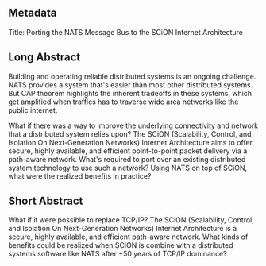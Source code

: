 ## Metadata

Title: Porting the NATS Message Bus to the SCiON Internet Architecture

## Long Abstract

Building and operating reliable distributed systems is an ongoing challenge. NATS provides a system that's easier
than most other distributed systems. But CAP theorem highlights the inherent tradeoffs in these systems,
which get amplified when traffics has to traverse wide area networks like the public internet.

What if there was a way to improve the underlying connectivity and network that a
distributed system relies upon? The SCiON (Scalability, Control, and Isolation On Next-Generation Networks)
Internet Architecture aims to offer secure, highly available, and efficient point-to-point packet delivery
via a path-aware network. What's required to port over an existing distributed system technology to use such
a network? Using NATS on top of SCiON, what were the realized benefits in practice?

## Short Abstract

What if it were possible to replace TCP/IP? The SCiON (Scalability, Control, and Isolation On Next-Generation Networks)
Internet Architecture is a secure, highly available, and efficient path-aware network. What kinds of benefits could be
realized when SCiON is combine with a distributed systems software like NATS after +50 years of TCP/IP dominance?
